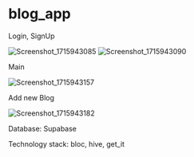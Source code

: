 # blog_app

Login, SignUp

![Screenshot_1715943085](https://github.com/sanggit999/blog_app/assets/134129213/838c978b-8b5e-40eb-95ff-413c3ab3b597) 
![Screenshot_1715943090](https://github.com/sanggit999/blog_app/assets/134129213/6f7d0781-1e0a-4541-a324-946afd058170)

Main

![Screenshot_1715943157](https://github.com/sanggit999/blog_app/assets/134129213/3dba89b5-23ea-4865-8c53-8619a1a54b77)

Add new Blog

![Screenshot_1715943182](https://github.com/sanggit999/blog_app/assets/134129213/a5cef6a8-0abb-4a27-b414-93b00ce2a9db)


Database: Supabase

Technology stack: bloc, hive, get_it
